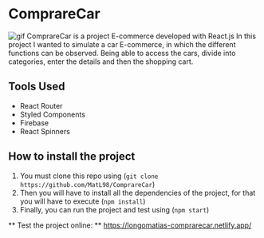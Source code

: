 # ComprareCar

 ![gif](https://media.giphy.com/media/P1U9B9K28I1rKrtj1Y/giphy.gif?cid=790b7611285ad84c97387683cfe7f7da1dd42add62537620&rid=giphy.gif&ct=g)
 ComprareCar is a project E-commerce developed with React.js
 In this project I wanted to simulate a car E-commerce, in which the different functions can be observed. Being able to access the cars, divide into categories, enter the details and then the shopping cart.


 ## Tools Used

  - React Router
  - Styled Components
  - Firebase
  - React Spinners


## How to install the project

  1. You must clone this repo using (`git clone https://github.com/MatL98/ComprareCar`)
  2. Then you will have to install all the dependencies of the project, for that you will have to execute (`npm install`)
  3. Finally, you can run the project and test using  (`npm start`)

** Test the project online: ** https://longomatias-comprarecar.netlify.app/